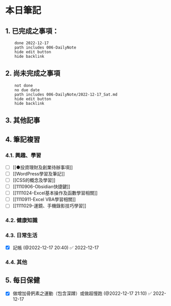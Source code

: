 # 本日筆記



## 1. 已完成之事項：
```tasks
	done 2022-12-17
	path includes 006-DailyNote
	hide edit button 
	hide backlink
```

## 2. 尚未完成之事項
```tasks
	not done
	no due date
	path includes 006-DailyNote/2022-12-17_Sat.md
	hide edit button 
	hide backlink
```

## 3. 其他記事

## 4. 筆記複習
### 4.1. 興趣、學習
- [ ] [[●投資理財及創業待辦事項]]
- [ ] [[WordPress學習及筆記]]
- [ ] [[CSS的概念及學習]]
- [ ] [[1110906-Obsidian快捷鍵]]
- [ ] [[1111024-Excel基本操作及函數學習相關]]
- [ ] [[1110911-Excel VBA學習相關]]
- [ ] [[1111029-運鏡、手機錄影技巧學習]]

### 4.2. 健康知識

### 4.3. 日常生活
- [x] 記帳 (@2022-12-17 20:40) ✅ 2022-12-17

### 4.4. 其他

## 5. 每日保健
- [x] 做增加骨鈣素之運動（包含深蹲）或做超慢跑 (@2022-12-17 21:10) ✅ 2022-12-17